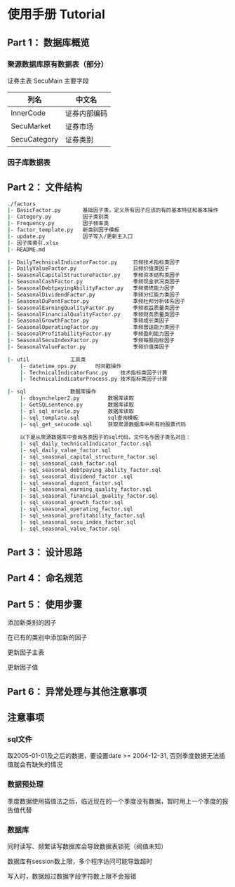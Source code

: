 # 使用手册 Tutorial

## Part 1： 数据库概览

### 聚源数据库原有数据表（部分）

证券主表 SecuMain 主要字段

| 列名         | 中文名       |
| ------------ | ------------ |
| InnerCode    | 证券内部编码 |
| SecuMarket   | 证券市场     |
| SecuCategory | 证券类别     |

### 因子库数据表

## Part 2： 文件结构

```bash
./factors
|- BasicFactor.py 		基础因子类，定义所有因子应该的有的基本特征和基本操作
|- Category.py 			因子类别类
|- Frequency.py 		因子频率类
|- factor_template.py 	新类别因子模板
|- update.py 			因子写入/更新主入口
|- 因子库索引.xlsx		
|- README.md

|- DailyTechnicalIndicatorFactor.py		日频技术指标类因子
|- DailyValueFactor.py					日频价值类因子
|- SeasonalCapitalStructureFactor.py	季频资本结构类因子
|- SeasonalCashFactor.py				季频现金状况类因子
|- SeasonalDebtpayingAbilityFactor.py	季频偿债能力因子
|- SeasonalDividendFactor.py			季频分红能力类因子
|- SeasonalDuPontFactor.py				季频杜邦分析体系因子
|- SeasonalEarningQualityFactor.py		季频收益质量类因子
|- SeasonalFinancialQualityFactor.py	季频财务质量类因子
|- SeasonalGrowthFactor.py				季频成长类因子
|- SeasonalOperatingFactor.py			季频营运能力类因子
|- SeasonalProfitabilityFactor.py		季频盈利能力因子
|- SeasonalSecuIndexFactor.py			季频每股指标因子
|- SeasonalValueFactor.py				季频价值类因子

|- util				工具类
	|- datetime_ops.py		时间戳操作
	|- TechnicalIndicatorFunc.py	技术指标类因子计算
	|- TechnicalIndicatorProcess.py	技术指标类因子计算

|- sql 				数据库操作
	|- dbsynchelper2.py			数据库读取
	|- GetSQLsentence.py		数据库读取
	|- pl_sql_oracle.py			数据库读取
	|- sql_template.sql			sql查询模板
	|- sql_get_secucode.sql		获取聚源数据库中所有的股票代码
	
	以下是从聚源数据库中查询各类因子的sql代码，文件名与因子类名对应：
	|- sql_daily_technicalIndicator_factor.sql
	|- sql_daily_value_factor.sql
	|- sql_seasonal_capital_structure_factor.sql
	|- sql_seasonal_cash_factor.sql
	|- sql_seasonal_debtpaying_ability_factor.sql
	|- sql_seasonal_dividend_factor .sql
	|- sql_seasonal_dupont_factor.sql
	|- sql_seasonal_earning_quality_factor.sql
	|- sql_seasonal_financial_quality_factor.sql
	|- sql_seasonal_growth_factor.sql
	|- sql_seasonal_operating_factor.sql
	|- sql_seasonal_profitability_factor.sql
	|- sql_seasonal_secu_index_factor.sql
	|- sql_seasonal_value_factor.sql

```

## Part 3： 设计思路

## Part 4： 命名规范

## Part 5： 使用步骤 

添加新类别的因子

在已有的类别中添加新的因子

更新因子主表

更新因子值

## Part 6： 异常处理与其他注意事项



































## 注意事项

### sql文件

取2005-01-01及之后的数据，要设置date >= 2004-12-31, 否则季度数据无法插值就会有缺失的情况

### 数据预处理

季度数据使用插值法之后，临近现在的一个季度没有数据，暂时用上一个季度的报告值代替

### 数据库

同时读写、频繁读写数据库会导致数据表锁死（阀值未知）

数据库有session数上限，多个程序访问可能导致超时

写入时，数据超过数据字段字符数上限不会报错
